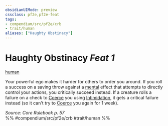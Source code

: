```yaml
---
obsidianUIMode: preview
cssclass: pf2e,pf2e-feat
tags:
- compendium/src/pf2e/crb
- trait/human
aliases: ["Haughty Obstinacy"]
---
```

# Haughty Obstinacy  *Feat 1*  
[human](../../Rules/traits/human.md)  


Your powerful ego makes it harder for others to order you around. If you roll a success on a saving throw against a [mental](../../Rules/traits/mental.md) effect that attempts to directly control your actions, you critically succeed instead. If a creature rolls a failure on a check to [Coerce](../../Rules/actions/coerce.md) you using [Intimidation](../skills.md#Intimidation), it gets a critical failure instead (so it can't try to [Coerce](../../Rules/actions/coerce.md) you again for 1 week).

*Source: Core Rulebook p. 57*  
%% #compendium/src/pf2e/crb #trait/human %%